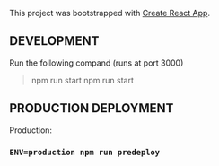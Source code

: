 This project was bootstrapped with [Create React App](https://github.com/facebookincubator/create-react-app).

## DEVELOPMENT

Run the following compand (runs at port 3000)

> npm run start
npm run start

## PRODUCTION DEPLOYMENT

Production:

### `ENV=production npm run predeploy`

